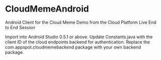CloudMemeAndroid
================

Android Client for the Cloud Meme Demo from the Cloud Platform Live End to End Session

Import into Android Studio 0.5.1 or above.
Update Constants.java with the client ID of the cloud endpoints backend for authentication.
Replace the com.appspot.cloudmemebackend package with your own backend package.

